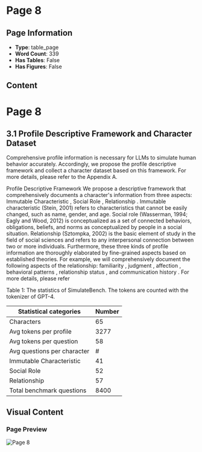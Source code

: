 # Page 8

## Page Information

- **Type**: table_page
- **Word Count**: 339
- **Has Tables**: False
- **Has Figures**: False

## Content

# Page 8

## 3.1 Profile Descriptive Framework and Character Dataset

Comprehensive profile information is necessary for LLMs to simulate human behavior accurately. Accordingly, we propose the profile descriptive framework and collect a character dataset based on this framework. For more details, please refer to the Appendix A.

Profile Descriptive Framework We propose a descriptive framework that comprehensively documents a character's information from three aspects: Immutable Characteristic , Social Role , Relationship . Immutable characteristic (Stein, 2001) refers to characteristics that cannot be easily changed, such as name, gender, and age. Social role (Wasserman, 1994; Eagly and Wood, 2012) is conceptualized as a set of connected behaviors, obligations, beliefs, and norms as conceptualized by people in a social situation. Relationship (Sztompka, 2002) is the basic element of study in the field of social sciences and refers to any interpersonal connection between two or more individuals. Furthermore, these three kinds of profile information are thoroughly elaborated by fine-grained aspects based on established theories. For example, we will comprehensively document the following aspects of the relationship: familiarity , judgment , affection , behavioral patterns , relationship status , and communication history . For more details, please refer

Table 1: The statistics of SimulateBench. The tokens are counted with the tokenizer of GPT-4.

| Statistical categories      | Number   |
|-----------------------------|----------|
| Characters                  | 65       |
| Avg tokens per profile      | 3277     |
| Avg tokens per question     | 58       |
| Avg questions per character | #        |
| Immutable Characteristic    | 41       |
| Social Role                 | 52       |
| Relationship                | 57       |
| Total benchmark questions   | 8400     |

## Visual Content

### Page Preview

![Page 8](/projects/nmn/images/How_Far_Are_LLMs_from_Believable_AI_A_Benchmark_for_Evaluating_the_Believability_of_Human_Behavior_S_page_8.png)
